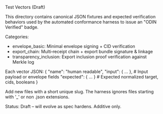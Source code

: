 Test Vectors (Draft)

This directory contains canonical JSON fixtures and expected verification behaviors
used by the automated conformance harness to issue an "ODIN Verified" badge.

Categories:
* envelope_basic: Minimal envelope signing + CID verification
* export_chain: Multi‑receipt chain + export bundle signature & linkage
* transparency_inclusion: Export inclusion proof verification against Merkle log

Each vector JSON:
{
  "name": "human readable",
  "input": { ... },   # Input payload or envelope fields
  "expected": { ... } # Expected normalized target, cids, booleans
}

Add new files with a short unique slug. The harness ignores files starting with '_' or non .json extensions.

Status: Draft – will evolve as spec hardens. Additive only.
